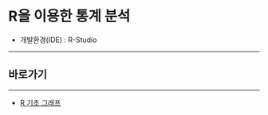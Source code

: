 # R을 이용한 통계 분석

- 개발환경(IDE) : R-Studio

---

## 바로가기

---

- [R 기초 그래프](https://github.com/wjsrlahrlco1998/TIL/blob/master/R/basic_graph.md)

